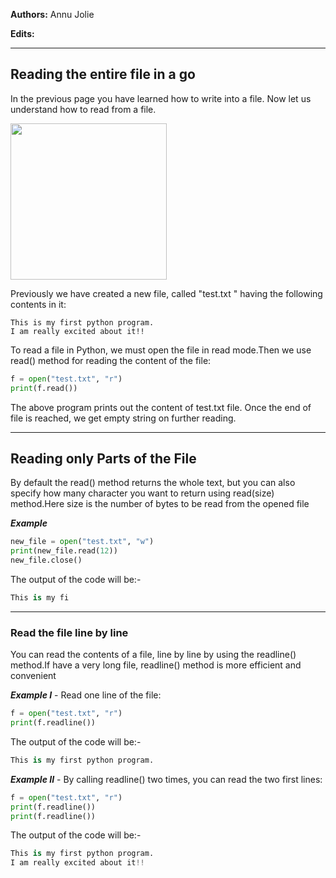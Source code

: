 **Authors:** Annu Jolie

**Edits:** 

***


## Reading the entire file in a go
In the previous page you have learned how to write into a file. Now let us understand how to read from a file. 

<img src="https://upload.wikimedia.org/wikipedia/commons/7/7a/Reading-297450.png"  width="250" height="250" float="left"/>

Previously we have created a new file, called "test.txt " having the following contents in it:
```
This is my first python program.
I am really excited about it!!
```
To read a file in Python, we must open the file in read mode.Then we use read() method for reading the content of the file:

```python
f = open("test.txt", "r")
print(f.read())
```
The above program prints out the content of test.txt file. Once the end of file is reached, we get empty string on further reading.

_____________________________________________________

## Reading only Parts of the File
By default the read() method returns the whole text, but you can also specify how many character you want to return using read(size) method.Here size is the number of bytes to be read from the opened file

**_Example_**
```python
new_file = open("test.txt", "w") 
print(new_file.read(12)) 
new_file.close()
```
The output of the code will be:-
```python
This is my fi
```
_____________________________________________________


### Read the file line by line
You can read the contents of a file, line by line by using the readline() method.If have a very long file, readline() method is more efficient and convenient

**_Example I_** - Read one line of the file:

```python
f = open("test.txt", "r")
print(f.readline())

```
The output of the code will be:-
```python
This is my first python program.
```

**_Example II_** - By calling readline() two times, you can read the two first lines:

```python
f = open("test.txt", "r")
print(f.readline())
print(f.readline())

```
The output of the code will be:-
```python
This is my first python program.
I am really excited about it!!
```

